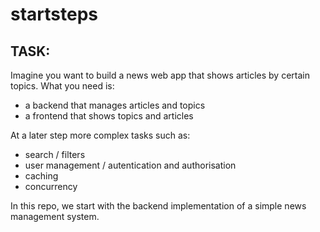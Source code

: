 # startsteps

## TASK: 

Imagine you want to build a news web app that shows articles by certain topics.
What you need is:
- a backend that manages articles and topics
- a frontend that shows topics and articles

 At a later step more complex tasks such as:
  - search / filters
  - user management / autentication and authorisation
  - caching
  - concurrency

In this repo, we start with the backend implementation of a simple news management system.
